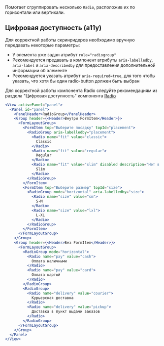 Помогает сгруппировать несколько `Radio`, расположив их по горизонтали или вертикали.

## Цифровая доступность (a11y)

Для корректной работы скринридеров необходимо вручную передавать некоторые параметры:
<br />

- У элемента уже задан атрибут `role="radiogroup"`
- Рекомендуется предавать в компонент атрибуты `aria-labelledby`, `aria-label` и `aria-describedby` для предоставления
  дополнительной информации об элементе
- Рекомендуется указать атрибут `aria-required=true`, для того чтобы указать, что хотя бы один radio-button
  должен быть выбран

Для корректной работы компонента Radio следуйте рекомендациям из раздела "Цифровая доступность" компонента [Radio](#!/Radio)

```jsx
<View activePanel="panel">
  <Panel id="panel">
    <PanelHeader>RadioGroup</PanelHeader>
    <Group header={<Header>Внутри FormItem</Header>}>
      <FormLayoutGroup>
        <FormItem top="Выберите посадку" topId="placement">
          <RadioGroup aria-labelledby="placement">
            <Radio name="fit" value="classic">
              Classic
            </Radio>
            <Radio name="fit" value="regular">
              Regular
            </Radio>
            <Radio name="fit" value="slim" disabled description="Нет в наличии">
              Slim
            </Radio>
          </RadioGroup>
        </FormItem>
        <FormItem top="Выберите размер" topId="size">
          <RadioGroup mode="horizontal" aria-labelledby="size">
            <Radio name="size" value="sm">
              S-M
            </Radio>
            <Radio name="size" value="lxl">
              L-XL
            </Radio>
          </RadioGroup>
        </FormItem>
      </FormLayoutGroup>
    </Group>
    <Group header={<Header>Без FormItem</Header>}>
      <FormLayoutGroup>
        <RadioGroup mode="horizontal">
          <Radio name="pay" value="cash">
            Оплата наличными
          </Radio>
          <Radio name="pay" value="card">
            Оплата картой
          </Radio>
        </RadioGroup>
        <RadioGroup>
          <Radio name="delivery" value="courier">
            Курьерская доставка
          </Radio>
          <Radio name="delivery" value="pickup">
            Доставка в пункт выдачи заказов
          </Radio>
        </RadioGroup>
      </FormLayoutGroup>
    </Group>
  </Panel>
</View>
```
